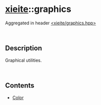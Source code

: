 # [xieite](./xieite.md)\:\:graphics
Aggregated in header [<xieite/graphics.hpp>](../include/xieite/graphics.hpp)

&nbsp;

## Description
Graphical utilities.

&nbsp;

## Contents
- [Color](./graphics/Color.md)
